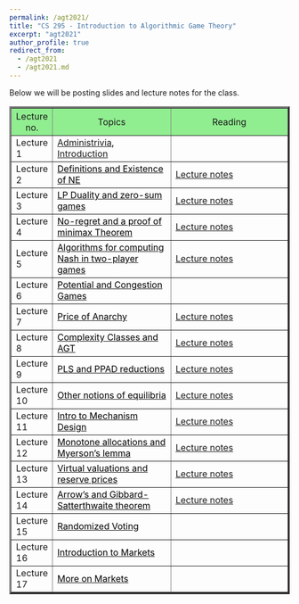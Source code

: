 ```yaml
---
permalink: /agt2021/
title: "CS 295 - Introduction to Algorithmic Game Theory"
excerpt: "agt2021"
author_profile: true
redirect_from: 
  - /agt2021
  - /agt2021.md
---
```

Below we will be posting slides and lecture notes for the class. 

<table align="center" border="3" cellpadding="2" cellspacing="2">
	<thead bgcolor="lightgreen">
		<tr>
			<th style="width:12%"><span style="font-weight:400">Lecture no.</span></th>
			<th style="width:44%"><span style="font-weight:400">Topics</span></th>
			<th style="width:44%"><span style="font-weight:400">Reading</span></th>
		</tr>
	</thead>
		<tr>
			<td>Lecture 1</td>
			<td><font color="#000000"><a href="_pages/syllabus_agt.pdf">Administrivia</a>,  <a href="agtslides/L01%20Introduction.pdf">Introduction</a></font></td>
			<td> </td>
		</tr>
		<tr>
			<td>Lecture 2</td>
			<td><a href="agtslides/L02%20Definitions.pdf"><font color="#000000">Definitions and Existence of NE</font></a></td>
			<td><a href="agtslides/CS295L12.pdf">Lecture notes </a></td>
		</tr>
		<tr>
			<td>Lecture 3</td>
			<td><a href="agtslides/L03%20LPduality.pdf"><font color="#000000">LP Duality and zero-sum games</font></a></td>
			<td><a href="agtslides/CS295L3.pdf">Lecture notes </a></td>
		</tr>
		<tr>
			<td>Lecture 4</td>
			<td><a href="agtslides/L04%20No-regret+minmax.pdf"><font color="#000000">No-regret and a proof of minimax Theorem</font></a></td>
			<td><a href="agtslides/CS295L4.pdf">Lecture notes </a></td>
		</tr>
			<tr>
			<td>Lecture 5</td>
			<td><a href="agtslides/L03%20LPduality.pdf"><font color="#000000">Algorithms for computing Nash in two-player games</font></a></td>
			<td><a href="agtslides/CS295L5.pdf">Lecture notes </a></td>
		</tr>
			<tr>
			<td>Lecture 6</td>
			<td><a href="agtslides/L06%20PotentialGames.pdf"><font color="#000000">Potential and Congestion Games</font></a></td>
			<td> </td>
		</tr>
			<tr>
			<td>Lecture 7</td>
			<td><a href="agtslides/L07PoA.pdf"><font color="#000000">Price of Anarchy</font></a></td>
			<td><a href="agtslides/CS295L3.pdf">Lecture notes </a></td>
		</tr>
			<tr>
			<td>Lecture 8</td>
			<td><a href="agtslides/L08%20Complexity%20Classes.pdf"><font color="#000000">Complexity Classes and AGT</font></a></td>
			<td><a href="agtslides/CS295L3.pdf">Lecture notes </a></td>
		</tr>
			<tr>
			<td>Lecture 9</td>
			<td><a href="agtslides/L09%20PPAD%20and%20PLS.pdf"><font color="#000000">PLS and PPAD reductions</font></a></td>
			<td><a href="agtslides/CS295L3.pdf">Lecture notes </a></td>
		</tr>
			<tr>
			<td>Lecture 10</td>
			<td><a href="agtslides/L10%20Other%20equilibrium%20notions.pdf"><font color="#000000">Other notions of equilibria</font></a></td>
			<td><a href="agtslides/CS295L3.pdf">Lecture notes </a></td>
		</tr>
			<tr>
			<td>Lecture 11</td>
			<td><a href="agtslides/Intro%20to%20Mechanism%20Design.pdf"><font color="#000000">Intro to Mechanism Design</font></a></td>
			<td><a href="agtslides/CS295L3.pdf">Lecture notes </a></td>
		</tr>
			<tr>
			<td>Lecture 12</td>
			<td><a href="agtslides/L12%20Myerson's%20lemma.pdf"><font color="#000000">Monotone allocations and Myerson’s lemma</font></a></td>
			<td><a href="agtslides/CS295L3.pdf">Lecture notes </a></td>
		</tr>
			<tr>
			<td>Lecture 13</td>
			<td><a href="agtslides/L13%20Myerson's%20lemma%20(part2).pdf"><font color="#000000">Virtual valuations and reserve prices</font></a></td>
			<td><a href="agtslides/CS295L3.pdf">Lecture notes </a></td>
		</tr>
			<tr>
			<td>Lecture 14</td>
			<td><a href="agtslides/L14%20Voting.pdf"><font color="#000000">Arrow’s and Gibbard-Satterthwaite theorem</font></a></td>
			<td><a href="agtslides/CS295L3.pdf">Lecture notes </a></td>
		</tr>
			<tr>
			<td>Lecture 15</td>
			<td><a href="agtslides/L15%20Voting%20rules.pdf"><font color="#000000">Randomized Voting</font></a></td>
			<td> </td>
		</tr>
			<tr>
			<td>Lecture 16</td>
			<td><a href="agtslides/Intro%20to%20Markets.pdf"><font color="#000000">Introduction to Markets</font></a></td>
			<td> </td>
		</tr>
			<tr>
			<td>Lecture 17</td>
			<td><a href="agtslides/L17%20More%20on%20Markets.pdf"><font color="#000000">More on Markets</font></a></td>
			<td> </td>
		</tr>
		<!--
-->
</table>
